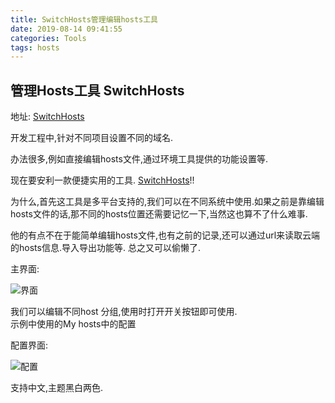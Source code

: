 ```yaml
---
title: SwitchHosts管理编辑hosts工具
date: 2019-08-14 09:41:55
categories: Tools
tags: hosts
---
```


## 管理Hosts工具 SwitchHosts

地址: [SwitchHosts](https://github.com/oldj/SwitchHosts)

开发工程中,针对不同项目设置不同的域名.

办法很多,例如直接编辑hosts文件,通过环境工具提供的功能设置等.

现在要安利一款便捷实用的工具. [SwitchHosts](https://github.com/oldj/SwitchHosts)!!

为什么,首先这工具是多平台支持的,我们可以在不同系统中使用.如果之前是靠编辑hosts文件的话,那不同的hosts位置还需要记忆一下,当然这也算不了什么难事.

他的有点不在于能简单编辑hosts文件,也有之前的记录,还可以通过url来读取云端的hosts信息.导入导出功能等. 总之又可以偷懒了.

主界面:

![界面](https://s2.ax1x.com/2019/08/14/mPOsoT.png)

我们可以编辑不同host 分组,使用时打开开关按钮即可使用.  
示例中使用的My hosts中的配置

配置界面: 

![配置](https://s2.ax1x.com/2019/08/14/mPOgW4.png)

支持中文,主题黑白两色.
